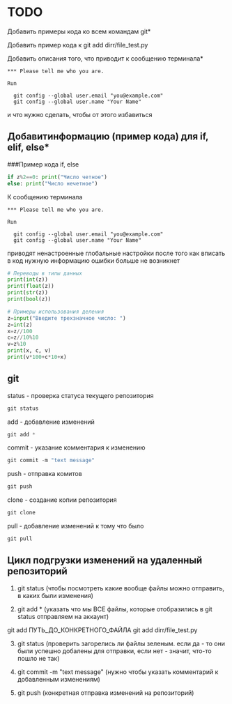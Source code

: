 # TODO 

Добавить примеры кода ко всем командам git*

Добавить пример кода к git add dirr/file_test.py

Добавить описания того, что приводит к сообщению терминала*

```
*** Please tell me who you are.

Run

  git config --global user.email "you@example.com"
  git config --global user.name "Your Name"

```
  и что нужно сделать, чтобы от этого избавиться

Добавитинформацию (пример кода) для if, elif, else*
---

###Пример кода if, else

```python
if z%2==0: print("Число четное")
else: print("Число нечетное")
```

К сообщению терминала 

```
*** Please tell me who you are.

Run

  git config --global user.email "you@example.com"
  git config --global user.name "Your Name"

```
приводят ненастроенные глобальные настройки
после того как вписать в код нужную информацию ошибки больше не возникнет

```python
# Переводы в типы данных
print(int(z))
print(float(z))
print(str(z))
print(bool(z))
```

```python
# Примеры использования деления
z=input("Введите трехзначное число: ")
z=int(z)
x=z//100
c=z//10%10
v=z%10
print(x, c, v)
print(v*100+c*10+x)
```

## git 
status - проверка статуса текущего репозитория

```powershell
git status
```

add - добавление изменений

```powershell
git add *
```

commit - указание комментария к изменению

```powershell
git commit -m "text message"
```

push - отправка комитов

```powershell
git push
```

clone - создание копии репозитория

```powershell
git clone
```

pull - добавление изменений к тому что было

```powershell
git pull
```


## Цикл подгрузки изменений на удаленный репозиторий

1) git status (чтобы посмотреть какие вообще файлы можно отправить, в каких были изменения)

2) git add * (указать что мы ВСЕ файлы, которые отобразились в git status отправляем на аккаунт)

git add ПУТЬ_ДО_КОНКРЕТНОГО_ФАЙЛА
git add dirr/file_test.py

3) git status (проверить загорелись ли файлы зеленым. если да - то они были успешно добалены для отправки, если нет - значит, что-то пошло не так)

4) git commit -m "text message" (нужно чтобы указать комментарий к добавленным изменениям)

5) git push (конкретная отправка изменений на репозиторий)

